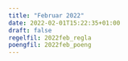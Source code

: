 ```yaml
---
title: "Februar 2022"
date: 2022-02-01T15:22:35+01:00
draft: false
regelfil: 2022feb_regla
poengfil: 2022feb_poeng
---
```

